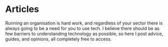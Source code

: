 # Articles
Running an organisation is hard work, and regardless of your sector there is always going to be a need for you to use tech. I believe there should be as few barriers to understanding technology as possible, so here I post advice, guides, and opinions, all completely free to access.